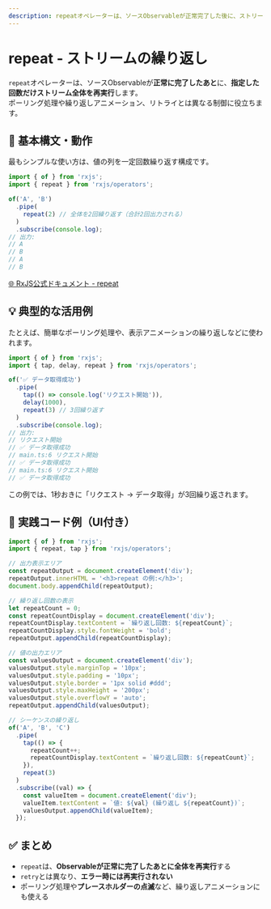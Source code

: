 ```yaml
---
description: repeatオペレーターは、ソースObservableが正常完了した後に、ストリーム全体を指定回数だけ再実行します。定期的なポーリング処理や繰り返しアニメーション、retryとは異なる制御が必要な場面で活用できます。
---
```


# repeat - ストリームの繰り返し

`repeat`オペレーターは、ソースObservableが**正常に完了したあと**に、**指定した回数だけストリーム全体を再実行**します。  
ポーリング処理や繰り返しアニメーション、リトライとは異なる制御に役立ちます。

## 🔰 基本構文・動作

最もシンプルな使い方は、値の列を一定回数繰り返す構成です。

```ts
import { of } from 'rxjs';
import { repeat } from 'rxjs/operators';

of('A', 'B')
  .pipe(
    repeat(2) // 全体を2回繰り返す（合計2回出力される）
  )
  .subscribe(console.log);
// 出力:
// A
// B
// A
// B
```

[🌐 RxJS公式ドキュメント - repeat](https://rxjs.dev/api/index/function/repeat)

## 💡 典型的な活用例

たとえば、簡単なポーリング処理や、表示アニメーションの繰り返しなどに使われます。

```ts
import { of } from 'rxjs';
import { tap, delay, repeat } from 'rxjs/operators';

of('✅ データ取得成功')
  .pipe(
    tap(() => console.log('リクエスト開始')),
    delay(1000),
    repeat(3) // 3回繰り返す
  )
  .subscribe(console.log);
// 出力:
// リクエスト開始
// ✅ データ取得成功
// main.ts:6 リクエスト開始
// ✅ データ取得成功
// main.ts:6 リクエスト開始
// ✅ データ取得成功
```

この例では、1秒おきに「リクエスト → データ取得」が3回繰り返されます。

## 🧪 実践コード例（UI付き）

```ts
import { of } from 'rxjs';
import { repeat, tap } from 'rxjs/operators';

// 出力表示エリア
const repeatOutput = document.createElement('div');
repeatOutput.innerHTML = '<h3>repeat の例:</h3>';
document.body.appendChild(repeatOutput);

// 繰り返し回数の表示
let repeatCount = 0;
const repeatCountDisplay = document.createElement('div');
repeatCountDisplay.textContent = `繰り返し回数: ${repeatCount}`;
repeatCountDisplay.style.fontWeight = 'bold';
repeatOutput.appendChild(repeatCountDisplay);

// 値の出力エリア
const valuesOutput = document.createElement('div');
valuesOutput.style.marginTop = '10px';
valuesOutput.style.padding = '10px';
valuesOutput.style.border = '1px solid #ddd';
valuesOutput.style.maxHeight = '200px';
valuesOutput.style.overflowY = 'auto';
repeatOutput.appendChild(valuesOutput);

// シーケンスの繰り返し
of('A', 'B', 'C')
  .pipe(
    tap(() => {
      repeatCount++;
      repeatCountDisplay.textContent = `繰り返し回数: ${repeatCount}`;
    }),
    repeat(3)
  )
  .subscribe((val) => {
    const valueItem = document.createElement('div');
    valueItem.textContent = `値: ${val} (繰り返し ${repeatCount})`;
    valuesOutput.appendChild(valueItem);
  });

```

## ✅ まとめ

- `repeat`は、**Observableが正常に完了したあとに全体を再実行**する
- `retry`とは異なり、**エラー時には再実行されない**
- ポーリング処理や**プレースホルダーの点滅**など、繰り返しアニメーションにも使える
